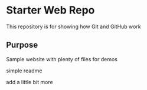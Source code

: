 # Starter Web Repo

This repository is for showing how Git and GitHub work

## Purpose

Sample website with plenty of files for demos

simple readme

add a little bit more